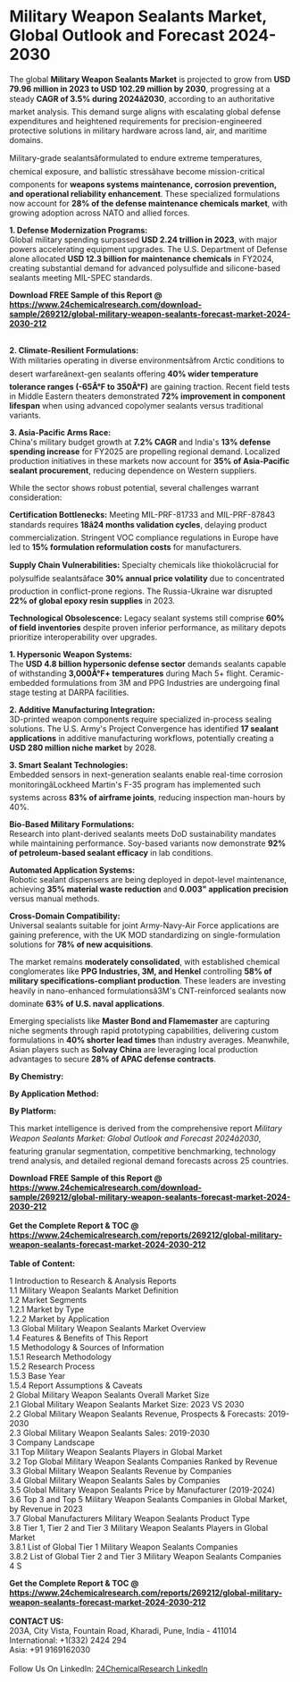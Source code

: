 <h1>Military Weapon Sealants Market, Global Outlook and Forecast 2024-2030</h1><p>The global <strong>Military Weapon Sealants Market</strong> is projected to grow from <strong>USD 79.96 million in 2023 to USD 102.29 million by 2030</strong>, progressing at a steady <strong>CAGR of 3.5% during 2024â2030</strong>, according to an authoritative market analysis. This demand surge aligns with escalating global defense expenditures and heightened requirements for precision-engineered protective solutions in military hardware across land, air, and maritime domains.</p><p>Military-grade sealantsâformulated to endure extreme temperatures, chemical exposure, and ballistic stressâhave become mission-critical components for <strong>weapons systems maintenance, corrosion prevention, and operational reliability enhancement</strong>. These specialized formulations now account for <strong>28% of the defense maintenance chemicals market</strong>, with growing adoption across NATO and allied forces.</p><p><strong>1. Defense Modernization Programs:</strong><br>
Global military spending surpassed <strong>USD 2.24 trillion in 2023</strong>, with major powers accelerating equipment upgrades. The U.S. Department of Defense alone allocated <strong>USD 12.3 billion for maintenance chemicals</strong> in FY2024, creating substantial demand for advanced polysulfide and silicone-based sealants meeting MIL-SPEC standards.</p><div><b>Download FREE Sample of this Report @ 
            <a href="https://www.24chemicalresearch.com/download-sample/269212/global-military-weapon-sealants-forecast-market-2024-2030-212">
            https://www.24chemicalresearch.com/download-sample/269212/global-military-weapon-sealants-forecast-market-2024-2030-212</a></b></div><br><p><strong>2. Climate-Resilient Formulations:</strong><br>
With militaries operating in diverse environmentsâfrom Arctic conditions to desert warfareânext-gen sealants offering <strong>40% wider temperature tolerance ranges (-65Â°F to 350Â°F)</strong> are gaining traction. Recent field tests in Middle Eastern theaters demonstrated <strong>72% improvement in component lifespan</strong> when using advanced copolymer sealants versus traditional variants.</p><p><strong>3. Asia-Pacific Arms Race:</strong><br>
China's military budget growth at <strong>7.2% CAGR</strong> and India's <strong>13% defense spending increase</strong> for FY2025 are propelling regional demand. Localized production initiatives in these markets now account for <strong>35% of Asia-Pacific sealant procurement</strong>, reducing dependence on Western suppliers.</p><p>While the sector shows robust potential, several challenges warrant consideration:</p><p><strong>Certification Bottlenecks:</strong> Meeting MIL-PRF-81733 and MIL-PRF-87843 standards requires <strong>18â24 months validation cycles</strong>, delaying product commercialization. Stringent VOC compliance regulations in Europe have led to <strong>15% formulation reformulation costs</strong> for manufacturers.</p><p><strong>Supply Chain Vulnerabilities:</strong> Specialty chemicals like thiokolâcrucial for polysulfide sealantsâface <strong>30% annual price volatility</strong> due to concentrated production in conflict-prone regions. The Russia-Ukraine war disrupted <strong>22% of global epoxy resin supplies</strong> in 2023.</p><p><strong>Technological Obsolescence:</strong> Legacy sealant systems still comprise <strong>60% of field inventories</strong> despite proven inferior performance, as military depots prioritize interoperability over upgrades.</p><p><strong>1. Hypersonic Weapon Systems:</strong><br>
The <strong>USD 4.8 billion hypersonic defense sector</strong> demands sealants capable of withstanding <strong>3,000Â°F+ temperatures</strong> during Mach 5+ flight. Ceramic-embedded formulations from 3M and PPG Industries are undergoing final stage testing at DARPA facilities.</p><p><strong>2. Additive Manufacturing Integration:</strong><br>
3D-printed weapon components require specialized in-process sealing solutions. The U.S. Army's Project Convergence has identified <strong>17 sealant applications</strong> in additive manufacturing workflows, potentially creating a <strong>USD 280 million niche market</strong> by 2028.</p><p><strong>3. Smart Sealant Technologies:</strong><br>
Embedded sensors in next-generation sealants enable real-time corrosion monitoringâLockheed Martin's F-35 program has implemented such systems across <strong>83% of airframe joints</strong>, reducing inspection man-hours by 40%.</p><p><strong>Bio-Based Military Formulations:</strong><br>
	Research into plant-derived sealants meets DoD sustainability mandates while maintaining performance. Soy-based variants now demonstrate <strong>92% of petroleum-based sealant efficacy</strong> in lab conditions.</p><p><strong>Automated Application Systems:</strong><br>
	Robotic sealant dispensers are being deployed in depot-level maintenance, achieving <strong>35% material waste reduction</strong> and <strong>0.003" application precision</strong> versus manual methods.</p><p><strong>Cross-Domain Compatibility:</strong><br>
	Universal sealants suitable for joint Army-Navy-Air Force applications are gaining preference, with the UK MOD standardizing on single-formulation solutions for <strong>78% of new acquisitions</strong>.</p><p>The market remains <strong>moderately consolidated</strong>, with established chemical conglomerates like <strong>PPG Industries, 3M, and Henkel</strong> controlling <strong>58% of military specifications-compliant production</strong>. These leaders are investing heavily in nano-enhanced formulationsâ3M's CNT-reinforced sealants now dominate <strong>63% of U.S. naval applications</strong>.</p><p>Emerging specialists like <strong>Master Bond and Flamemaster</strong> are capturing niche segments through rapid prototyping capabilities, delivering custom formulations in <strong>40% shorter lead times</strong> than industry averages. Meanwhile, Asian players such as <strong>Solvay China</strong> are leveraging local production advantages to secure <strong>28% of APAC defense contracts</strong>.</p><p><strong>By Chemistry:</strong></p><p><strong>By Application Method:</strong></p><p><strong>By Platform:</strong></p><p>This market intelligence is derived from the comprehensive report <em>Military Weapon Sealants Market: Global Outlook and Forecast 2024â2030</em>, featuring granular segmentation, competitive benchmarking, technology trend analysis, and detailed regional demand forecasts across 25 countries.</p><div><b>Download FREE Sample of this Report @ 
            <a href="https://www.24chemicalresearch.com/download-sample/269212/global-military-weapon-sealants-forecast-market-2024-2030-212">
            https://www.24chemicalresearch.com/download-sample/269212/global-military-weapon-sealants-forecast-market-2024-2030-212</a></b></div><br><div><b>Get the Complete Report & TOC @ 
            <a href="https://www.24chemicalresearch.com/reports/269212/global-military-weapon-sealants-forecast-market-2024-2030-212">
            https://www.24chemicalresearch.com/reports/269212/global-military-weapon-sealants-forecast-market-2024-2030-212</a></b></div><br>
            <b>Table of Content:</b><p>1 Introduction to Research & Analysis Reports<br />
    1.1 Military Weapon Sealants Market Definition<br />
    1.2 Market Segments<br />
        1.2.1 Market by Type<br />
        1.2.2 Market by Application<br />
    1.3 Global Military Weapon Sealants Market Overview<br />
    1.4 Features & Benefits of This Report<br />
    1.5 Methodology & Sources of Information<br />
        1.5.1 Research Methodology<br />
        1.5.2 Research Process<br />
        1.5.3 Base Year<br />
        1.5.4 Report Assumptions & Caveats<br />
2 Global Military Weapon Sealants Overall Market Size<br />
    2.1 Global Military Weapon Sealants Market Size: 2023 VS 2030<br />
    2.2 Global Military Weapon Sealants Revenue, Prospects & Forecasts: 2019-2030<br />
    2.3 Global Military Weapon Sealants Sales: 2019-2030<br />
3 Company Landscape<br />
    3.1 Top Military Weapon Sealants Players in Global Market<br />
    3.2 Top Global Military Weapon Sealants Companies Ranked by Revenue<br />
    3.3 Global Military Weapon Sealants Revenue by Companies<br />
    3.4 Global Military Weapon Sealants Sales by Companies<br />
    3.5 Global Military Weapon Sealants Price by Manufacturer (2019-2024)<br />
    3.6 Top 3 and Top 5 Military Weapon Sealants Companies in Global Market, by Revenue in 2023<br />
    3.7 Global Manufacturers Military Weapon Sealants Product Type<br />
    3.8 Tier 1, Tier 2 and Tier 3 Military Weapon Sealants Players in Global Market<br />
        3.8.1 List of Global Tier 1 Military Weapon Sealants Companies<br />
        3.8.2 List of Global Tier 2 and Tier 3 Military Weapon Sealants Companies<br />
4 S</p><div><b>Get the Complete Report & TOC @ 
            <a href="https://www.24chemicalresearch.com/reports/269212/global-military-weapon-sealants-forecast-market-2024-2030-212">
            https://www.24chemicalresearch.com/reports/269212/global-military-weapon-sealants-forecast-market-2024-2030-212</a></b></div><br><b>CONTACT US:</b><br>
            203A, City Vista, Fountain Road, Kharadi, Pune, India - 411014<br>
            International: +1(332) 2424 294<br>
            Asia: +91 9169162030 <br><br>
            Follow Us On LinkedIn: <a href="https://www.linkedin.com/company/24chemicalresearch/">24ChemicalResearch LinkedIn</a>